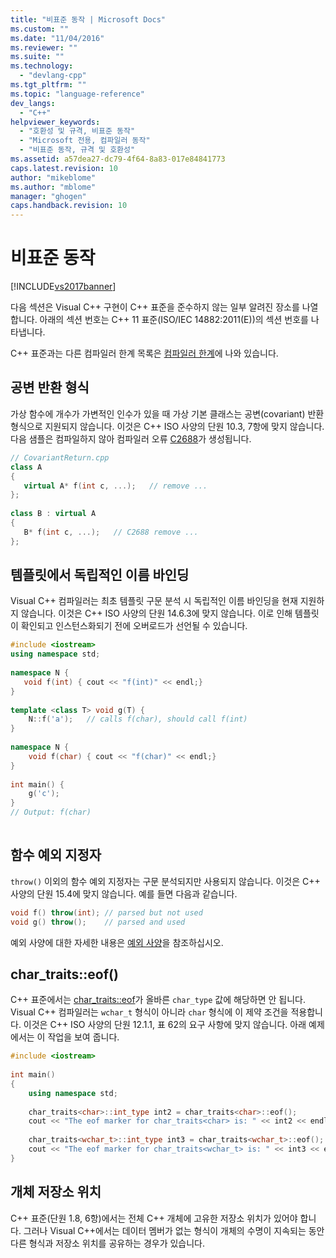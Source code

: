 ```yaml
---
title: "비표준 동작 | Microsoft Docs"
ms.custom: ""
ms.date: "11/04/2016"
ms.reviewer: ""
ms.suite: ""
ms.technology: 
  - "devlang-cpp"
ms.tgt_pltfrm: ""
ms.topic: "language-reference"
dev_langs: 
  - "C++"
helpviewer_keywords: 
  - "호환성 및 규격, 비표준 동작"
  - "Microsoft 전용, 컴파일러 동작"
  - "비표준 동작, 규격 및 호환성"
ms.assetid: a57dea27-dc79-4f64-8a83-017e84841773
caps.latest.revision: 10
author: "mikeblome"
ms.author: "mblome"
manager: "ghogen"
caps.handback.revision: 10
---
```

# 비표준 동작
[!INCLUDE[vs2017banner](../assembler/inline/includes/vs2017banner.md)]

다음 섹션은 Visual C\+\+ 구현이 C\+\+ 표준을 준수하지 않는 일부 알려진 장소를 나열합니다.  아래의 섹션 번호는 C\+\+ 11 표준\(ISO\/IEC 14882:2011\(E\)\)의 섹션 번호를 나타냅니다.  
  
 C\+\+ 표준과는 다른 컴파일러 한계 목록은 [컴파일러 한계](../cpp/compiler-limits.md)에 나와 있습니다.  
  
## 공변 반환 형식  
 가상 함수에 개수가 가변적인 인수가 있을 때 가상 기본 클래스는 공변\(covariant\) 반환 형식으로 지원되지 않습니다.  이것은 C\+\+ ISO 사양의 단원 10.3, 7항에 맞지 않습니다.  다음 샘플은 컴파일하지 않아 컴파일러 오류 [C2688](../error-messages/compiler-errors-2/compiler-error-c2688.md)가 생성됩니다.  
  
```cpp  
// CovariantReturn.cpp  
class A   
{  
   virtual A* f(int c, ...);   // remove ...  
};  
  
class B : virtual A  
{  
   B* f(int c, ...);   // C2688 remove ...  
};  
```  
  
## 템플릿에서 독립적인 이름 바인딩  
 Visual C\+\+ 컴파일러는 최초 템플릿 구문 분석 시 독립적인 이름 바인딩을 현재 지원하지 않습니다.  이것은 C\+\+ ISO 사양의 단원 14.6.3에 맞지 않습니다.  이로 인해 템플릿이 확인되고 인스턴스화되기 전에 오버로드가 선언될 수 있습니다.  
  
```cpp  
#include <iostream>  
using namespace std;  
  
namespace N {  
   void f(int) { cout << "f(int)" << endl;}  
}  
  
template <class T> void g(T) {  
    N::f('a');   // calls f(char), should call f(int)  
}  
  
namespace N {  
    void f(char) { cout << "f(char)" << endl;}  
}  
  
int main() {  
    g('c');  
}  
// Output: f(char)  
  
```  
  
## 함수 예외 지정자  
 `throw()` 이외의 함수 예외 지정자는 구문 분석되지만 사용되지 않습니다.  이것은 C\+\+ 사양의 단원 15.4에 맞지 않습니다.  예를 들면 다음과 같습니다.  
  
```cpp  
void f() throw(int); // parsed but not used  
void g() throw();    // parsed and used  
```  
  
 예외 사양에 대한 자세한 내용은 [예외 사양](../cpp/exception-specifications-throw-cpp.md)을 참조하십시오.  
  
## char\_traits::eof\(\)  
 C\+\+ 표준에서는 [char\_traits::eof](../Topic/char_traits::eof.md)가 올바른 `char_type` 값에 해당하면 안 됩니다.  Visual C\+\+ 컴파일러는 `wchar_t` 형식이 아니라 `char` 형식에 이 제약 조건을 적용합니다.  이것은 C\+\+ ISO 사양의 단원 12.1.1, 표 62의 요구 사항에 맞지 않습니다.  아래 예제에서는 이 작업을 보여 줍니다.  
  
```cpp  
#include <iostream>  
  
int main()  
{  
    using namespace std;  
  
    char_traits<char>::int_type int2 = char_traits<char>::eof();  
    cout << "The eof marker for char_traits<char> is: " << int2 << endl;  
  
    char_traits<wchar_t>::int_type int3 = char_traits<wchar_t>::eof();  
    cout << "The eof marker for char_traits<wchar_t> is: " << int3 << endl;  
}  
```  
  
## 개체 저장소 위치  
 C\+\+ 표준\(단원 1.8, 6항\)에서는 전체 C\+\+ 개체에 고유한 저장소 위치가 있어야 합니다.  그러나 Visual C\+\+에서는 데이터 멤버가 없는 형식이 개체의 수명이 지속되는 동안 다른 형식과 저장소 위치를 공유하는 경우가 있습니다.